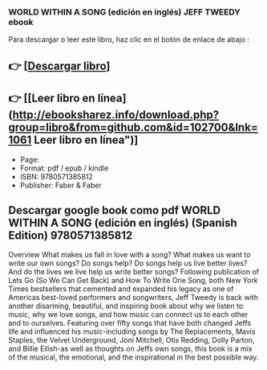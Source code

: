### WORLD WITHIN A SONG  (edición en inglés) JEFF TWEEDY ebook

Para descargar o leer este libro, haz clic en el botón de enlace de abajo :

## 👉  [**[Descargar libro](http://ebooksharez.info/download.php?group=libro&from=github.com&id=102700&lnk=1061 "Descargar libro")**]

## 👉  [**[Leer libro en línea](http://ebooksharez.info/download.php?group=libro&from=github.com&id=102700&lnk=1061 Leer libro en línea")**]




* Page: 
* Format: pdf / epub / kindle
* ISBN: 9780571385812
* Publisher: Faber &amp; Faber

## Descargar google book como pdf WORLD WITHIN A SONG  (edición en inglés) (Spanish Edition) 9780571385812

Overview
What makes us fall in love with a song? What makes us want to write our own songs? Do songs help? Do songs help us live better lives? And do the lives we live help us write better songs? 
   Following publication of Lets Go (So We Can Get Back) and How To Write One Song, both New York Times bestsellers that cemented and expanded his legacy as one of Americas best-loved performers and songwriters, Jeff Tweedy is back with another disarming, beautiful, and inspiring book about why we listen to music, why we love songs, and how music can connect us to each other and to ourselves. 
   Featuring over fifty songs that have both changed Jeffs life and influenced his music-including songs by The Replacements, Mavis Staples, the Velvet Underground, Joni Mitchell, Otis Redding, Dolly Parton, and Billie Eilish-as well as thoughts on Jeffs own songs, this book is a mix of the musical, the emotional, and the inspirational in the best possible way.



